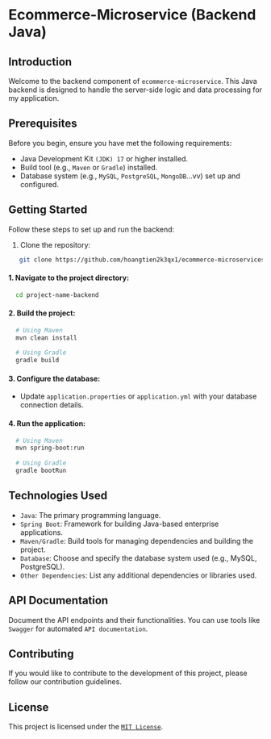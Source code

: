 # Ecommerce-Microservice (Backend Java)

## Introduction
Welcome to the backend component of `ecommerce-microservice`. This Java backend is designed to handle the server-side logic and data processing for my application.

## Prerequisites
Before you begin, ensure you have met the following requirements:

- Java Development Kit `(JDK) 17` or higher installed.
- Build tool (e.g., `Maven` or `Gradle`) installed.
- Database system (e.g., `MySQL`, `PostgreSQL`, `MongoDB`...vv) set up and configured.

## Getting Started
Follow these steps to set up and run the backend:

1. Clone the repository:

```bash
   git clone https://github.com/hoangtien2k3qx1/ecommerce-microservices.git
```

#### 1. Navigate to the project directory:
```bash
  cd project-name-backend
```

#### 2. Build the project:
```bash
  # Using Maven
  mvn clean install
  
  # Using Gradle
  gradle build
```

#### 3. Configure the database:
  - Update `application.properties` or `application.yml` with your database connection details.


#### 4. Run the application:
```bash
  # Using Maven
  mvn spring-boot:run
  
  # Using Gradle
  gradle bootRun
```

## Technologies Used
- `Java`: The primary programming language.
- `Spring Boot`: Framework for building Java-based enterprise applications.
- `Maven/Gradle`: Build tools for managing dependencies and building the project.
- `Database`: Choose and specify the database system used (e.g., MySQL, PostgreSQL).
- `Other Dependencies`: List any additional dependencies or libraries used.

## API Documentation
Document the API endpoints and their functionalities. You can use tools like `Swagger` for automated `API documentation`.

## Contributing
If you would like to contribute to the development of this project, please follow our contribution guidelines.

## License
This project is licensed under the [`MIT License`](LICENSE.md).

